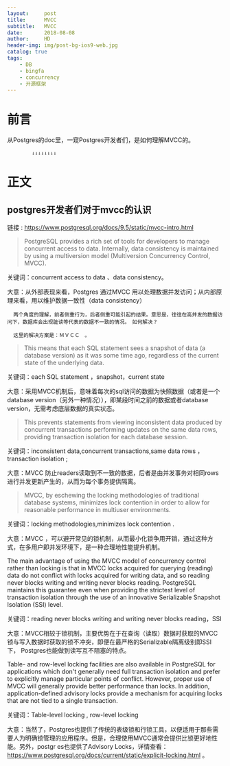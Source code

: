 ```yaml
---
layout:     post
title:      MVCC
subtitle:   MVCC
date:       2018-08-08
author:     HD
header-img: img/post-bg-ios9-web.jpg
catalog: true
tags:
    - DB
    - bingfa
    - concurrency
    - 开源框架
---
```

# 前言

从Postgres的doc里，一窥Postgres开发者们，是如何理解MVCC的。

			↓↓↓↓↓↓↓↓

# 正文

## postgres开发者们对于mvcc的认识

链接 : https://www.postgresql.org/docs/9.5/static/mvcc-intro.html


> PostgreSQL provides a rich set of tools for developers to manage concurrent access to data. Internally, data consistency is maintained by using a multiversion model (Multiversion Concurrency Control, MVCC). 


关键词：concurrent access to data 、data consistency。 

大意：从外部表现来看，Postgres 通过MVCC 用以处理数据并发访问；从内部原理来看，用以维护数据一致性（data consistency）

	  两个角度的理解，前者侧重行为，后者侧重可能引起的结果。意思是，往往在高并发的数据访问下，数据库会出现脏读等代表的数据不一致的情况。　如何解决？

	  这里的解决方案是：ＭＶＣＣ　。


> This means that each SQL statement sees a snapshot of data (a database version) as it was some time ago, regardless of the current state of the underlying data. 


关键词：each SQL statement ，snapshot，current state 

大意：采用MVCC机制后，意味着每次的sql访问的数据为快照数据（或者是一个　database version（另外一种情况）），即某段时间之前的数据或者database version，无需考虑底层数据的真实状态。


> This prevents statements from viewing inconsistent data produced by concurrent transactions performing updates on the same data rows, providing transaction isolation for each database session.

关键词：inconsistent data,concurrent transactions,same data rows ，transaction isolation ;

大意：MVCC 防止readers读取到不一致的数据，后者是由并发事务对相同rows进行并发更新产生的，从而为每个事务提供隔离。


> MVCC, by eschewing the locking methodologies of traditional database systems, minimizes lock contention in order to allow for reasonable performance in multiuser environments. 

关键词：locking methodologies,minimizes lock contention .

大意：MVCC ，可以避开常见的锁机制，从而最小化锁争用开销，通过这种方式，在多用户即并发环境下，是一种合理地性能提升机制。



The main advantage of using the MVCC model of concurrency control rather than locking is that in MVCC locks acquired for querying (reading) data do not conflict with locks acquired for writing data, and so reading never blocks writing and writing never blocks reading. PostgreSQL maintains this guarantee even when providing the strictest level of transaction isolation through the use of an innovative Serializable Snapshot Isolation (SSI) level.

关键词：reading never blocks writing and writing never blocks reading，SSI 

大意：MVCC相较于锁机制，主要优势在于在查询（读取）数据时获取的MVCC锁与写入数据时获取的锁不冲突，即便在最严格的Serializable隔离级别即SSI下，
	 Postgres也能做到读写互不阻塞的特点。


Table- and row-level locking facilities are also available in PostgreSQL for applications which don't generally need full transaction isolation and prefer to explicitly manage particular points of conflict. However, proper use of MVCC will generally provide better performance than locks. In addition, application-defined advisory locks provide a mechanism for acquiring locks that are not tied to a single transaction.


关键词：Table-level locking ,  row-level locking

大意：当然了，Postgres也提供了传统的表级锁和行锁工具，以便适用于那些需要人为明确锁管理的应用程序。但是，合理使用MVCC通常会提供比锁更好地性能。另外，postgr	   es也提供了Advisory Locks，详情查看：https://www.postgresql.org/docs/current/static/explicit-locking.html 。




